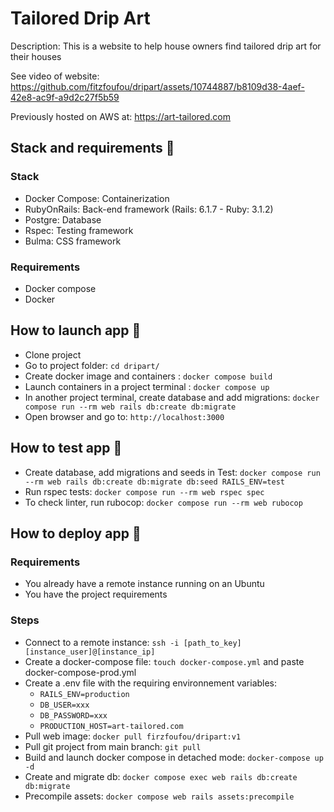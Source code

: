 # Tailored Drip Art

Description: This is a website to help house owners find tailored drip art for their houses

See video of website: https://github.com/fitzfoufou/dripart/assets/10744887/b8109d38-4aef-42e8-ac9f-a9d2c27f5b59

Previously hosted on AWS at: https://art-tailored.com

## Stack and requirements :brain:

### Stack
* Docker Compose: Containerization
* RubyOnRails: Back-end framework (Rails: 6.1.7 - Ruby: 3.1.2)
* Postgre: Database
* Rspec: Testing framework
* Bulma: CSS framework

### Requirements 
* Docker compose
* Docker

## How to launch app :mechanical_arm:

- Clone project
- Go to project folder: `cd dripart/`
- Create docker image and containers : `docker compose build`
- Launch containers in a project terminal : `docker compose up`
- In another project terminal, create database and add migrations: `docker compose run --rm web rails db:create db:migrate`
- Open browser and go to: `http://localhost:3000`

## How to test app :test_tube:

- Create database, add migrations and seeds in Test: `docker compose run --rm web rails db:create db:migrate db:seed RAILS_ENV=test`
- Run rspec tests: `docker compose run --rm web rspec spec`
- To check linter, run rubocop: `docker compose run --rm web rubocop`

## How to deploy app :bullettrain_front:

### Requirements
- You already have a remote instance running on an Ubuntu 
- You have the project requirements

### Steps
- Connect to a remote instance: `ssh -i [path_to_key] [instance_user]@[instance_ip]`
- Create a docker-compose file: `touch docker-compose.yml` and paste docker-compose-prod.yml
- Create a .env file with the requiring environnement variables:
  - `RAILS_ENV=production`
  - `DB_USER=xxx`
  - `DB_PASSWORD=xxx`
  - `PRODUCTION_HOST=art-tailored.com`
- Pull web image: `docker pull firzfoufou/dripart:v1`
- Pull git project from main branch: `git pull`
- Build and launch docker compose in detached mode: `docker-compose up -d`
- Create and migrate db: `docker compose exec web rails db:create db:migrate`
- Precompile assets: `docker compose web rails assets:precompile`
